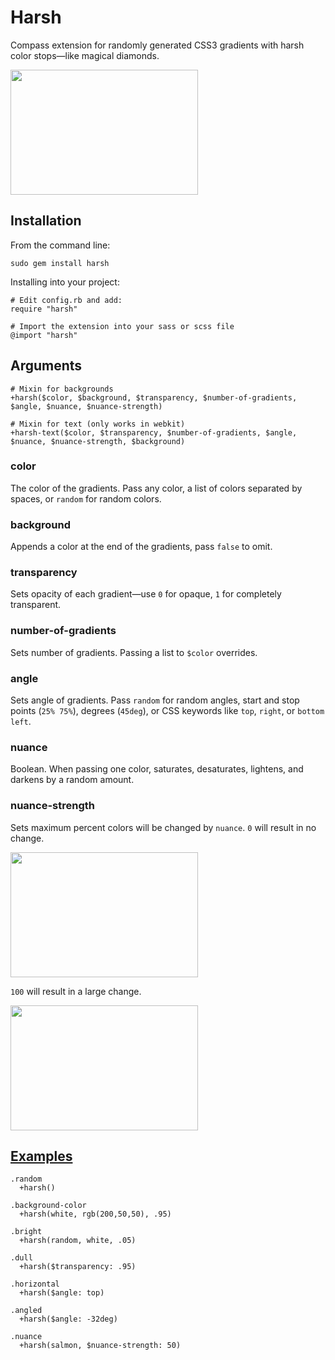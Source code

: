 # Harsh

Compass extension for randomly generated CSS3 gradients with harsh color stops—like magical diamonds.

<img src="http://i.imgur.com/bFpC1" width="300px" height="200px">

## Installation

From the command line:

    sudo gem install harsh

Installing into your project:

    # Edit config.rb and add:
    require "harsh"

    # Import the extension into your sass or scss file
    @import "harsh"

## Arguments

    # Mixin for backgrounds
    +harsh($color, $background, $transparency, $number-of-gradients, $angle, $nuance, $nuance-strength) 

    # Mixin for text (only works in webkit)
    +harsh-text($color, $transparency, $number-of-gradients, $angle, $nuance, $nuance-strength, $background) 

### color

The color of the gradients. Pass any color, a list of colors separated by spaces, or `random` for random colors.

### background

Appends a color at the end of the gradients, pass `false` to omit.

### transparency

Sets opacity of each gradient—use `0` for opaque, `1` for completely transparent.

### number-of-gradients

Sets number of gradients. Passing a list to `$color` overrides.

### angle

Sets angle of gradients. Pass `random` for random angles, start and stop points (`25% 75%`), degrees (`45deg`), or CSS keywords like `top`, `right`, or `bottom left`.

### nuance

Boolean. When passing one color, saturates, desaturates, lightens, and darkens by a random amount. 

### nuance-strength

Sets maximum percent colors will be changed by `nuance`. `0` will result in no change.

<img src="http://i.imgur.com/2I95W" width="300px" height="200px">

`100` will result in a large change.

<img src="http://i.imgur.com/2R2cB" width="300px" height="200px">

## [Examples](http://www.bookcasey.com/harsh)

    .random
      +harsh()
    
    .background-color
      +harsh(white, rgb(200,50,50), .95)
    
    .bright
      +harsh(random, white, .05)
    
    .dull
      +harsh($transparency: .95)
    
    .horizontal
      +harsh($angle: top)
    
    .angled
      +harsh($angle: -32deg)
    
    .nuance
      +harsh(salmon, $nuance-strength: 50)


